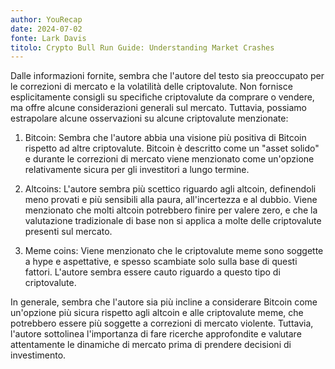 ```yaml
---
author: YouRecap
date: 2024-07-02
fonte: Lark Davis
titolo: Crypto Bull Run Guide: Understanding Market Crashes
---
```


Dalle informazioni fornite, sembra che l'autore del testo sia preoccupato per le correzioni di mercato e la volatilità delle criptovalute. Non fornisce esplicitamente consigli su specifiche criptovalute da comprare o vendere, ma offre alcune considerazioni generali sul mercato. Tuttavia, possiamo estrapolare alcune osservazioni su alcune criptovalute menzionate:

1. Bitcoin: Sembra che l'autore abbia una visione più positiva di Bitcoin rispetto ad altre criptovalute. Bitcoin è descritto come un "asset solido" e durante le correzioni di mercato viene menzionato come un'opzione relativamente sicura per gli investitori a lungo termine.

2. Altcoins: L'autore sembra più scettico riguardo agli altcoin, definendoli meno provati e più sensibili alla paura, all'incertezza e al dubbio. Viene menzionato che molti altcoin potrebbero finire per valere zero, e che la valutazione tradizionale di base non si applica a molte delle criptovalute presenti sul mercato.

3. Meme coins: Viene menzionato che le criptovalute meme sono soggette a hype e aspettative, e spesso scambiate solo sulla base di questi fattori. L'autore sembra essere cauto riguardo a questo tipo di criptovalute.

In generale, sembra che l'autore sia più incline a considerare Bitcoin come un'opzione più sicura rispetto agli altcoin e alle criptovalute meme, che potrebbero essere più soggette a correzioni di mercato violente. Tuttavia, l'autore sottolinea l'importanza di fare ricerche approfondite e valutare attentamente le dinamiche di mercato prima di prendere decisioni di investimento.

